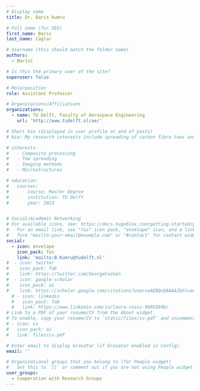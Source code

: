 ```yaml
---
# Display name
title: Dr. Baris Kumru

# Full name (for SEO)
first_name: Baris
last_name: Caglar

# Username (this should match the folder name)
authors:
  - BarisC

# Is this the primary user of the site?
superuser: false

# Role/position
role: Assistant Professor

# Organizations/Affiliations
organizations:
  - name: TU Delft, Faculty of Aerospace Engineering
    url: 'http://www.tudelft.nl/ae/'

# Short bio (displayed in user profile at end of posts)
# bio: My research interests include spreading of carbon fibre tows and defect detection and imaging

# interests:
#   - Composite processing
#   - Tow spreading
#   - Imaging methods
#   - Microstructures

# education:
#   courses:
#     - course: Master Degree
#       institution: TU Delft
#       year: 2023


# Social/Academic Networking
# For available icons, see: https://docs.hugoblox.com/getting-started/page-builder/#icons
#   For an email link, use "fas" icon pack, "envelope" icon, and a link in the
#   form "mailto:your-email@example.com" or "#contact" for contact widget.
social:
  - icon: envelope
    icon_pack: fas
    link: 'mailto:B.Kumru@tudelft.nl'
#  - icon: twitter
#    icon_pack: fab
#    link: https://twitter.com/GeorgeCushen
#  - icon: google-scholar
#    icon_pack: ai
#    link: https://scholar.google.com/citations?user=eAEBQvQAAAAJ&hl=en
  # - icon: linkedin
  #   icon_pack: fab
  #   link: https://www.linkedin.com/in/laura-rossi-9b05584b/
# Link to a PDF of your resume/CV from the About widget.
# To enable, copy your resume/CV to `static/files/cv.pdf` and uncomment the lines below.
# - icon: cv
#   icon_pack: ai
#   link: files/cv.pdf

# Enter email to display Gravatar (if Gravatar enabled in Config)
email: ''

# Organizational groups that you belong to (for People widget)
#   Set this to `[]` or comment out if you are not using People widget.
user_groups:
  - Cooperation with Research Groups
---
```


